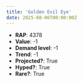```yaml
---
title: 'Golden Evil Eye'
date: 2025-08-06T00:00:00Z
---
```

- **RAP**: 4378
- **Value**: -1
- **Demand level**: -1
- **Trend**: -1
- **Projected?**: True
- **Hyped?**: True
- **Rare?**: True
